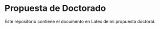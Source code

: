 Propuesta de Doctorado
==========================

Este repositorio contiene el documento en Latex de mi propuesta doctoral.